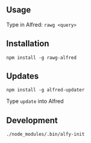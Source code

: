 ## Usage
Type in Alfred: `rawg <query>`

## Installation
`npm install -g rawg-alfred`

## Updates
`npm install -g alfred-updater`

Type `update` into Alfred

## Development
`./node_modules/.bin/alfy-init`
